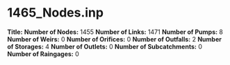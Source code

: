 # 1465_Nodes.inp
**Title:** 
**Number of Nodes:** 1455
**Number of Links:** 1471
**Number of Pumps:** 8
**Number of Weirs:** 0
**Number of Orifices:** 0
**Number of Outfalls:** 2
**Number of Storages:** 4
**Number of Outlets:** 0
**Number of Subcatchments:** 0
**Number of Raingages:** 0
